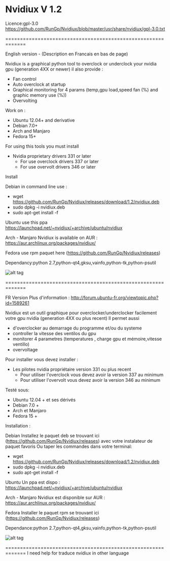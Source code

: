# Nvidiux V 1.2
Licence:gpl-3.0 https://github.com/RunGp/Nvidiux/blob/master/usr/share/nvidiux/gpl-3.0.txt

=============================================================

English version - (Description en Francais en bas de page)

Nvidiux is a graphical python tool to overclock or underclock your nvidia gpu (generation 4XX or newer)
il also provide :
- Fan control 
- Auto overclock at startup
- Graphical monitoring for 4 params (temp,gpu load,speed fan (%) and graphic memory use (%))
- Overvolting

Work on : 
- Ubuntu 12.04+ and derivative 
- Debian 7.0+
- Arch and Manjaro
- Fedora 15+

For using this tools you must install 
 - Nvidia proprietary drivers 331 or later 
    - For use overclock drivers 337 or later
    - For use overvolt drivers 346 or later

Install 

Debian
in command line use :
- wget https://github.com/RunGp/Nvidiux/releases/download/1.2/nvidiux.deb
- sudo dpkg -i nvidiux.deb
- sudo apt-get install -f

Ubuntu 
use this ppa https://launchpad.net/~nvidiux/+archive/ubuntu/nvidiux

Arch - Manjaro
Nvidiux is available on AUR : https://aur.archlinux.org/packages/nvidiux/

Fedora 
use rpm paquet here (https://github.com/RunGp/Nvidiux/releases)

Dependancy:python 2.7,python-qt4,gksu,vainfo,python-tk,python-psutil

![alt tag](http://pix.toile-libre.org/upload/original/1448449352.png)

=============================================================

FR Version
Plus d'information : http://forum.ubuntu-fr.org/viewtopic.php?id=1589261

Nvidiux est un outil graphique pour overclocker/underclocker facilement votre gpu nvidia (generation 4XX ou plus recent)
Il permet aussi 
 
- d'overclocker au demarrage du programme et/ou du systeme
- controller la vitesse des ventilos du gpu
- monitorer 4 parametres (temperatures , charge gpu et mémoire,vitesse ventillo)
- overvoltage

Pour installer vous devez installer :
  - Les pilotes nvidia propriétaire version 331 ou plus recent 
    - Pour utiliser l'overclock vous devez avoir la version 337 au minimum
    - Pour utiliser l'overvolt vous devez avoir la version 346 au minimum
  
Testé sous:
- Ubuntu 12.04 + et ses dérivés
- Debian 7.0 +
- Arch et Manjaro
- Fedora 15 +
  
Installation :

Debian
Installez le paquet deb se trouvant ici (https://github.com/RunGp/Nvidiux/releases) avec votre instalateur de paquet favoris
Ou taper les commandes dans votre terminal:
- wget https://github.com/RunGp/Nvidiux/releases/download/1.2/nvidiux.deb
- sudo dpkg -i nvidiux.deb
- sudo apt-get install -f

Ubuntu
Un ppa est dispo : https://launchpad.net/~nvidiux/+archive/ubuntu/nvidiux

Arch - Manjaro
Nvidiux est disponible sur AUR : https://aur.archlinux.org/packages/nvidiux/

Fedora
Installer le paquet rpm se trouvant ici (https://github.com/RunGp/Nvidiux/releases)

Dependance:python 2.7,python-qt4,gksu,vainfo,python-tk,python-psutil

![alt tag](http://pix.toile-libre.org/upload/original/1448449268.png)

=============================================================
I need help for traduce nvidiux in other language
